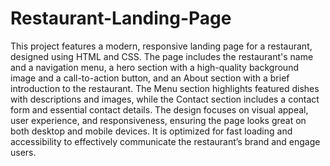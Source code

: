 # Restaurant-Landing-Page

This project features a modern, responsive landing page for a restaurant, designed using HTML and CSS. The page includes the restaurant's name and a navigation menu, a hero section with a high-quality background image and a call-to-action button, and an About section with a brief introduction to the restaurant. The Menu section highlights featured dishes with descriptions and images, while the Contact section includes a contact form and essential contact details. The design focuses on visual appeal, user experience, and responsiveness, ensuring the page looks great on both desktop and mobile devices. It is optimized for fast loading and accessibility to effectively communicate the restaurant’s brand and engage users.



